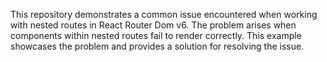 This repository demonstrates a common issue encountered when working with nested routes in React Router Dom v6. The problem arises when components within nested routes fail to render correctly.  This example showcases the problem and provides a solution for resolving the issue.